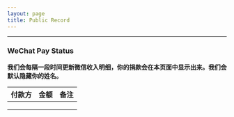 ```yaml
---
layout: page
title: Public Record
---
```

---

### WeChat Pay Status 

**我们会每隔一段时间更新微信收入明细，你的捐款会在本页面中显示出来。我们会默认隐藏你的姓名。**

| 付款方       | 金额         | 备注  |
| ------------- |:-------------:| -----:|
|       |  |  |
|       |      |    |
|  |      |    |


